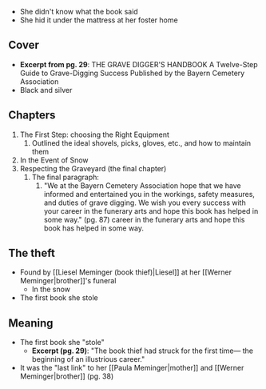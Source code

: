 - She didn't know what the book said
- She hid it under the mattress at her foster home
## Cover
- **Excerpt from pg. 29**: THE GRAVE DIGGER'S HANDBOOK
  A Twelve-Step Guide to Grave-Digging Success
  Published by the Bayern Cemetery Association
- Black and silver
## Chapters
1. The First Step: choosing the Right Equipment
	1. Outlined the ideal shovels, picks, gloves, etc., and how to maintain them
3. In the Event of Snow
12. Respecting the Graveyard (the final chapter)
	1. The final paragraph:
		1. "We at the Bayern Cemetery Association hope that we have informed and entertained you in the workings, safety measures, and duties of grave digging. We wish you every success with your career in the funerary arts and hope this book has helped in some way." (pg. 87)
career in the funerary arts and hope this book has helped in some
way.
## The theft
- Found by [[Liesel Meminger (book thief)|Liesel]] at her [[Werner Meminger|brother]]'s funeral
	- In the snow
- The first book she stole
## Meaning
- The first book she "stole"
	- **Excerpt (pg. 29)**: "The book thief had struck for the first time— the beginning of an illustrious career."
- It was the "last link" to her [[Paula Meminger|mother]] and [[Werner Meminger|brother]] (pg. 38)